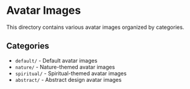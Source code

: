 # Avatar Images

This directory contains various avatar images organized by categories.

## Categories

- `default/` - Default avatar images
- `nature/` - Nature-themed avatar images
- `spiritual/` - Spiritual-themed avatar images
- `abstract/` - Abstract design avatar images
